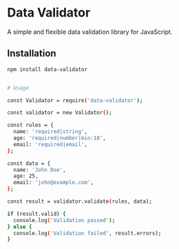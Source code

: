 # Data Validator

A simple and flexible data validation library for JavaScript.

## Installation

```sh
npm install data-validator


# Usage

const Validator = require('data-validator');

const validator = new Validator();

const rules = {
  name: 'required|string',
  age: 'required|number|min:18',
  email: 'required|email',
};

const data = {
  name: 'John Doe',
  age: 25,
  email: 'john@example.com',
};

const result = validator.validate(rules, data);

if (result.valid) {
  console.log('Validation passed');
} else {
  console.log('Validation failed', result.errors);
}
